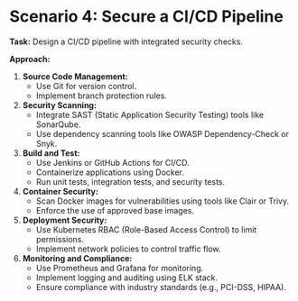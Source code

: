 # Scenario 4: Secure a CI/CD Pipeline

**Task:** Design a CI/CD pipeline with integrated security checks.

**Approach:**

1. **Source Code Management:**
    - Use Git for version control.
    - Implement branch protection rules.
2. **Security Scanning:**
    - Integrate SAST (Static Application Security Testing) tools like SonarQube.
    - Use dependency scanning tools like OWASP Dependency-Check or Snyk.
3. **Build and Test:**
    - Use Jenkins or GitHub Actions for CI/CD.
    - Containerize applications using Docker.
    - Run unit tests, integration tests, and security tests.
4. **Container Security:**
    - Scan Docker images for vulnerabilities using tools like Clair or Trivy.
    - Enforce the use of approved base images.
5. **Deployment Security:**
    - Use Kubernetes RBAC (Role-Based Access Control) to limit permissions.
    - Implement network policies to control traffic flow.
6. **Monitoring and Compliance:**
    - Use Prometheus and Grafana for monitoring.
    - Implement logging and auditing using ELK stack.
    - Ensure compliance with industry standards (e.g., PCI-DSS, HIPAA).

